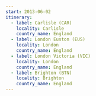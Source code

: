 ```yaml
---
start: 2013-06-02
itinerary:
  - label: Carlisle (CAR)
    locality: Carlisle
    country_name: England
  - label: London Euston (EUS)
    locality: London
    country_name: England
  - label: London Victoria (VIC)
    locality: London
    country_name: England
  - label: Brighton (BTN)
    locality: Brighton
    country_name: England
---
```

